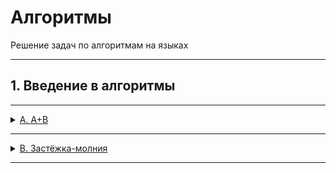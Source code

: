 # Алгоритмы

Решение задач по алгоритмам на языках

---

## 1. Введение в алгоритмы

---
<details>
<summary>
<a href="Базовые алгоритмы/A.A+B.py">A. A+B</a>
</summary>

#### Условие
В этой задачи вам придётся прочитать два числа и сложить их. Результат необходимо вывести на стандартный поток вывода или в файл, указанный в условии задачи.

#### Формат ввода
В первой строке задано первое число, во второй – второе. Оба числа лежат в диапазоне от −10^9 до 10^9.

#### Формат вывода
Выведите единственное число – результат сложения двух чисел.

#### Пример
<table><tbody>
  <tr>
    <td><b>Ввод</b></td>
    <td><b>Вывод</b></td>
  </tr>
  <tr>
    <td valign='top'>
12<br>
90<br>

</td>
  <td valign='top'>
102<br>
</td>
  </tr>
</tbody></table>

</details>

---

<details>
<summary>
<a href="Базовые алгоритмы/B.Zipper closure.py">B. Застёжка-молния</a>
</summary>

#### Условие
Даны два массива чисел длины n. Составьте из них один массив длины 2n, в котором числа из входных массивов чередуются (первый — второй — первый — второй — ...). При этом относительный порядок следования чисел из одного массива должен быть сохранён.

#### Формат ввода
В первой строке записано целое число n –— длина каждого из массивов, 1 ≤ n ≤ 1000.

Во второй строке записано n чисел из первого массива, через пробел.

В третьей строке –— n чисел из второго массива.

Значения всех чисел –— натуральные и не превосходят 1000.

#### Формат вывода
Выведите 2n чисел из объединённого массива через пробел.

#### Пример
<table><tbody>
  <tr>
    <td><b>Ввод</b></td>
    <td><b>Вывод</b></td>
  </tr>
  <tr>
    <td valign='top'>
3<br>
1 2 3<br>
4 5 6<br>

</td>
  <td valign='top'>
1 4 2 5 3 6<br>
</td>
  </tr>
</tbody></table>

</details>

---
